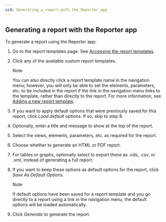 ```yaml
---
uid: Generating_a_report_with_the_Reporter_app
---
```


## Generating a report with the Reporter app

To generate a report using the Reporter app:

1. Go to the report templates page. See [Accessing the report templates](xref:Accessing_the_report_templates).

2. Click any of the available custom report templates.

    > [!NOTE]
    > You can also directly click a report template name in the navigation menu; however, you will only be able to set the elements, parameters, etc. to be included in the report if the link in the navigation menu links to the template, rather than directly to the report. For more information, see [Adding a new report template](xref:Adding_a_new_report_template).

3. If you want to apply default options that were previously saved for this report, click *Load default options*. If so, skip to step 8.

4. Optionally, enter a title and message to show at the top of the report.

5. Select the views, elements, parameters, etc. as required for the report.

6. Choose whether to generate an HTML or PDF report.

7. For tables or graphs, optionally select to export these as .ods, .csv, or .xml, instead of generating a full report.

8. If you want to keep these options as default options for the report, click *Save As Default Options*.

    > [!NOTE]
    > If default options have been saved for a report template and you go directly to a report using a link in the navigation menu, the default options will be loaded automatically.

9. Click *Generate* to generate the report.
